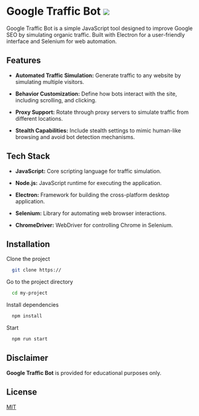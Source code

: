 
# Google Traffic Bot ![](https://img.shields.io/badge/language-js-yellow)

Google Traffic Bot is a simple JavaScript tool designed to improve Google SEO by simulating organic traffic. Built with Electron for a user-friendly interface and Selenium for web automation.

## Features

- **Automated Traffic Simulation:** Generate traffic to any website by simulating multiple visitors.

- **Behavior Customization:** Define how bots interact with the site, including scrolling, and clicking.

- **Proxy Support:** Rotate through proxy servers to simulate traffic from different  locations.

- **Stealth Capabilities:** Include stealth settings to mimic human-like browsing and avoid bot detection mechanisms.

## Tech Stack

- **JavaScript:** Core scripting language for traffic simulation.

- **Node.js:** JavaScript runtime for executing the application.

- **Electron:** Framework for building the cross-platform desktop application.

- **Selenium:** Library for automating web browser interactions.

- **ChromeDriver:** WebDriver for controlling Chrome in Selenium.


## Installation

Clone the project

```bash
  git clone https://
```

Go to the project directory

```bash
  cd my-project
```

Install dependencies

```bash
  npm install
```

Start

```bash
  npm run start
```

## Disclaimer

**Google Traffic Bot** is provided for educational purposes only.
## License

[MIT](https://choosealicense.com/licenses/mit/)

